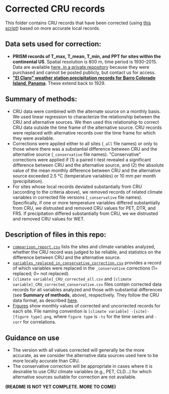 # Corrected CRU records

This folder contains CRU records that have been corrected (using [this script](https://github.com/forestgeo/Climate/blob/master/Climate_Data/CRU/scripts/compare%26correct/compare_correct.m)) based on more accurate local records.

## Data sets used for correction:
- **PRISM records of T_max, T_mean, T_min, and PPT for sites within the continental US**. Spatial resolution is 800 m, time period is 1930-2015. Data are available [here, in a private repository](https://github.com/forestgeo/Climate_private/tree/master/PRISM%20data) because they were purchased and cannot be posted publicly, but contact us for access. 
- **["El Claro" weather station precipitation records for Barro Colorado Island, Panama](https://github.com/forestgeo/Climate/tree/master/Climate_Data/Met_Stations/BCI/El_Claro_precip_starting_1929)**. These extend back to 1929.  

## Summary of methods:
- CRU data were combined with the alternate source on a monthly basis. We used linear regression to characterize the relationship between the CRU and alternative sources. We then used this relationship to correct CRU data outside the time frame of the alternative source. CRU records were replaced with alternative records over the time frame for which they were available.
- Corrections were applied either to all sites (`_all` file names) or only to those where there was a substantial difference between CRU and the alternative source (`_conservative` file names). "Conservative" corrections were applied if (1) a paired t-test revealed a significant difference between CRU and the alternative source, and (2) the absolute value of the mean monthly difference between CRU and the alternative source exceeded 2.5 °C (temperature variables) or 10 mm per month (precipitation). 
- For sites whose local records deviated substantially from CRU (according to the criteria above), we removed records of related climate variables in corrected file versions (`_conservative` file names). Specifically, if one or more temperature variables differed substantially from CRU, we distrusted and removed CRU values for PET, DTR, and FRS. If precipitation differed substantially from CRU, we we distrusted and removed CRU values for WET. 

## Description of files in this repo:
- [`comparison_report.csv`](https://github.com/forestgeo/Climate/blob/master/Climate_Data/CRU/CRU_corrected/comparison_report.csv) lists the sites and climate variables analyzed, whether the CRU record was judged to be reliable, and statistics on the difference between CRU and the alternative source.
- [`variables_replaced_in_conservative_correction.csv`](https://github.com/forestgeo/Climate/blob/master/Climate_Data/CRU/CRU_corrected/variables_replaced_in_conservative_correction.csv) provides a record of which variables were replaced in the `_conservative` corrections (1= replaced; 0= not replaced).
- `[climate variable]_CRU_corrected_all.csv` and `[climate variable]_CRU_corrected_conservative.csv` files contain corrected data records for all variables analyzed and those with substantial differences (see **Summary of methods**, above), respectively. They follow the CRU data format, as described [here](https://github.com/forestgeo/Climate/tree/master/Climate_Data/CRU).
- [Figures](https://github.com/forestgeo/Climate/tree/master/Climate_Data/CRU/CRU_corrected/figures) show monthly values of corrected and uncorrected records for each site. File naming convention is `[climate variable] -[site]-[figure type].png`, where `figure type` is `-ts` for the time series and `-corr` for correlations.

## Guidance on use
- The version with all values corrected will generally be the more accurate, as we consider the alternative data sources used here to be more locally accurate than CRU. 
- The conservative correction will be appropriate in cases where it is desirable to use CRU climate variables (e.g., PET, CLD...) for which alternative sources suitable for correction are not available. 

**(README IS NOT YET COMPLETE. MORE TO COME)**
